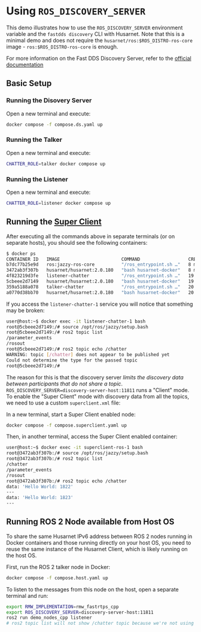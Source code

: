 # Using `ROS_DISCOVERY_SERVER`

This demo illustrates how to use the `ROS_DISCOVERY_SERVER` environment variable and the `fastdds discovery` CLI with Husarnet. Note that this is a minimal demo and does not require the `husarnet/ros:$ROS_DISTRO-ros-core` image - `ros:$ROS_DISTRO-ros-core` is enough.

For more information on the Fast DDS Discovery Server, refer to the [official documentation](https://docs.ros.org/en/jazzy/Tutorials/Advanced/Discovery-Server/Discovery-Server.html)

## Basic Setup

### Running the Disovery Server

Open a new terminal and execute:

```bash
docker compose -f compose.ds.yaml up
```

### Running the Talker

Open a new terminal and execute:

```bash
CHATTER_ROLE=talker docker compose up
```

### Running the Listener

Open a new terminal and execute:

```bash
CHATTER_ROLE=listener docker compose up
```

## Running the [Super Client](https://docs.ros.org/en/jazzy/Tutorials/Advanced/Discovery-Server/Discovery-Server.html#ros-2-introspection)

After executing all the commands above in separate terminals (or on separate hosts), you should see the following containers:

```bash
$ docker ps
CONTAINER ID   IMAGE                       COMMAND                  CREATED          STATUS                    PORTS     NAMES
b7dc77b25e9d   ros:jazzy-ros-core          "/ros_entrypoint.sh …"   8 minutes ago    Up 8 minutes                        superclient-chatter-1
3472ab3f307b   husarnet/husarnet:2.0.180   "bash husarnet-docker"   8 minutes ago    Up 8 minutes (healthy)              superclient-husarnet-1
4f823219d3fe   listener-chatter            "/ros_entrypoint.sh …"   19 minutes ago   Up 19 minutes                       listener-chatter-1
5cbeee2d7149   husarnet/husarnet:2.0.180   "bash husarnet-docker"   19 minutes ago   Up 19 minutes (healthy)             listener-husarnet-1
359a5188a078   talker-chatter              "/ros_entrypoint.sh …"   20 minutes ago   Up 19 minutes                       talker-chatter-1
a0770d38bb70   husarnet/husarnet:2.0.180   "bash husarnet-docker"   20 minutes ago   Up 20 minutes (healthy)             talker-husarnet-1
```

If you access the `listener-chatter-1` service you will notice that something may be broken:

```bash
user@host:~$ docker exec -it listener-chatter-1 bash
root@5cbeee2d7149:/# source /opt/ros/jazzy/setup.bash 
root@5cbeee2d7149:/# ros2 topic list
/parameter_events
/rosout
root@5cbeee2d7149:/# ros2 topic echo /chatter
WARNING: topic [/chatter] does not appear to be published yet
Could not determine the type for the passed topic
root@5cbeee2d7149:/# 
```

The reason for this is that the discovery server *limits the discovery data between participants that do not share a topic*. `ROS_DISCOVERY_SERVER=discovery-server-host:11811` runs a "Client" mode. To enable the  "Super Client" mode with discovery data from all the topics, we need to use a custom `superclient.xml` file:

In a new terminal, start a Super Client enabled node:

```bash
docker compose -f compose.superclient.yaml up
```

Then, in another terminal, access the Super Client enabled container:

```bash
user@host:~$ docker exec -it superclient-ros-1 bash
root@3472ab3f307b:/# source /opt/ros/jazzy/setup.bash 
root@3472ab3f307b:/# ros2 topic list
/chatter
/parameter_events
/rosout
root@3472ab3f307b:/# ros2 topic echo /chatter
data: 'Hello World: 1822'
---
data: 'Hello World: 1823'
---
```

## Running ROS 2 Node available from Host OS

To share the same Husarnet IPv6 address between ROS 2 nodes running in Docker containers and those running directly on your host OS, you need to reuse the same instance of the Husarnet Client, which is likely running on the host OS.

First, run the ROS 2 talker node in Docker:

```bash
docker compose -f compose.host.yaml up
```

To listen to the messages from this node on the host, open a separate terminal and run:

```bash
export RMW_IMPLEMENTATION=rmw_fastrtps_cpp
export ROS_DISCOVERY_SERVER=discovery-server-host:11811
ros2 run demo_nodes_cpp listener
# ros2 topic list will not show /chatter topic because we're not using the Super Client config in this demo
```
